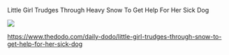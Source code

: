 Little Girl Trudges Through Heavy Snow To Get Help For Her Sick Dog

<img src="https://assets3.thrillist.com/v1/image/2951946/1440x1920/scale;webp=auto;jpeg_quality=60.jpg">

https://www.thedodo.com/daily-dodo/little-girl-trudges-through-snow-to-get-help-for-her-sick-dog

